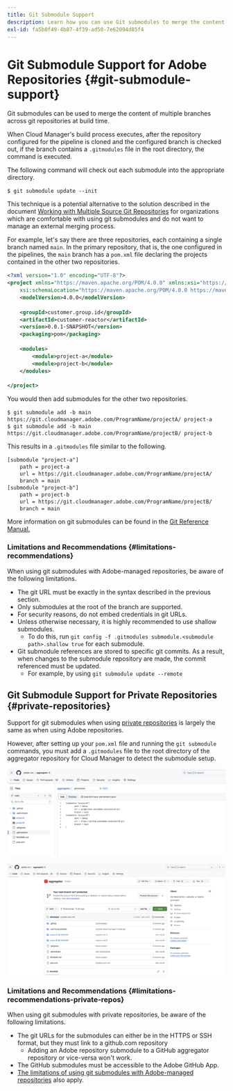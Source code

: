```yaml
---
title: Git Submodule Support
description: Learn how you can use Git submodules to merge the content of multiple branches across git repositories at build time.
exl-id: fa5b0f49-4b87-4f39-ad50-7e62094d85f4
---
```

# Git Submodule Support for Adobe Repositories {#git-submodule-support}

Git submodules can be used to merge the content of multiple branches across git repositories at build time.

When Cloud Manager's build process executes, after the repository configured for the pipeline is cloned and the configured branch is checked out, if the branch contains a `.gitmodules` file in the root directory, the command is executed.

The following command will check out each submodule into the appropriate directory. 

```
$ git submodule update --init
```

This technique is a potential alternative to the solution described in the document [Working with Multiple Source Git Repositories](/help/implementing/cloud-manager/managing-code/working-with-multiple-source-git-repositories.md) for organizations which are comfortable with using git submodules and do not want to manage an external merging process.

For example, let's say there are three repositories, each containing a single branch named `main`. In the primary repository, that is, the one configured in the pipelines, the `main` branch has a `pom.xml` file declaring the projects contained in the other two repositories.

```xml
<?xml version="1.0" encoding="UTF-8"?>
<project xmlns="https://maven.apache.org/POM/4.0.0" xmlns:xsi="https://www.w3.org/2001/XMLSchema-instance"
    xsi:schemaLocation="https://maven.apache.org/POM/4.0.0 https://maven.apache.org/maven-v4_0_0.xsd">
    <modelVersion>4.0.0</modelVersion>
   
    <groupId>customer.group.id</groupId>
    <artifactId>customer-reactor</artifactId>
    <version>0.0.1-SNAPSHOT</version>
    <packaging>pom</packaging>
   
    <modules>
        <module>project-a</module>
        <module>project-b</module>
    </modules>
   
</project>
```

You would then add submodules for the other two repositories.

```shell
$ git submodule add -b main https://git.cloudmanager.adobe.com/ProgramName/projectA/ project-a
$ git submodule add -b main https://git.cloudmanager.adobe.com/ProgramName/projectB/ project-b
```

This results in a `.gitmodules` file similar to the following.

```text
[submodule "project-a"]
    path = project-a
    url = https://git.cloudmanager.adobe.com/ProgramName/projectA/
    branch = main
[submodule "project-b"]
    path = project-b
    url = https://git.cloudmanager.adobe.com/ProgramName/projectB/
    branch = main
```

More information on git submodules can be found in the [Git Reference Manual.](https://git-scm.com/book/en/v2/Git-Tools-Submodules)

### Limitations and Recommendations {#limitations-recommendations}

When using git submodules with Adobe-managed repositories, be aware of the following limitations.

* The git URL must be exactly in the syntax described in the previous section.
* Only submodules at the root of the branch are supported.
* For security reasons, do not embed credentials in git URLs.
* Unless otherwise necessary, it is highly recommended to use shallow submodules.
  * To do this, run `git config -f .gitmodules submodule.<submodule path>.shallow true` for each submodule.
* Git submodule references are stored to specific git commits. As a result, when changes to the submodule repository are made, the commit referenced must be updated.
  * For example, by using `git submodule update --remote`

## Git Submodule Support for Private Repositories {#private-repositories}

Support for git submodules when using [private repositories](private-repositories.md) is largely the same as when using Adobe repositories.

However, after setting up your `pom.xml` file and running the `git submodule` commands, you must add a `.gitmodules` file to the root directory of the aggregator repository for Cloud Manager to detect the submodule setup.

![.gitmodules file](assets/gitmodules.png)

![Aggregator](assets/aggregator.png)

### Limitations and Recommendations {#limitations-recommendations-private-repos}

When using git submodules with private repositories, be aware of the following limitations.

* The git URLs for the submodules can either be in the HTTPS or SSH format, but they must link to a github.com repository
   * Adding an Adobe repository submodule to a GitHub aggregator repository or vice-versa won't work.
* The GitHub submodules must be accessible to the Adobe GitHub App.
* [The limitations of using git submodules with Adobe-managed repositories](#limitations-recommendations) also apply.
